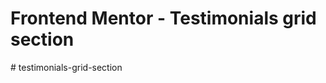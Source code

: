 # Frontend Mentor - Testimonials grid section
#   t e s t i m o n i a l s - g r i d - s e c t i o n  
 